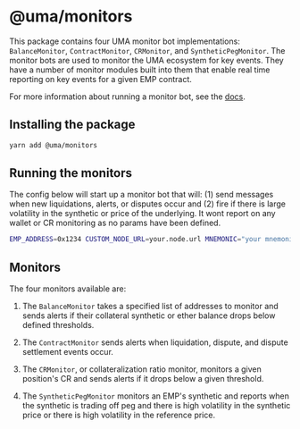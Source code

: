 # @uma/monitors

This package contains four UMA monitor bot implementations: `BalanceMonitor`, `ContractMonitor`, `CRMonitor`, and `SyntheticPegMonitor`. The monitor bots are used to monitor the UMA ecosystem for key events. They have a number of monitor modules built into them that enable real time reporting on key events for a given EMP contract.

For more information about running a monitor bot, see the [docs](https://docs.umaproject.org/developers/bots).

## Installing the package

```bash
yarn add @uma/monitors
```

## Running the monitors

The config below will start up a monitor bot that will: (1) send messages when new liquidations, alerts, or disputes occur and (2) fire if there is large volatility in the synthetic or price of the underlying. It wont report on any wallet or CR monitoring as no params have been defined.

```bash
EMP_ADDRESS=0x1234 CUSTOM_NODE_URL=your.node.url MNEMONIC="your mnemonic here" monitors --network mainnet_mnemonic
```

## Monitors

The four monitors available are:

1. The `BalanceMonitor` takes a specified list of addresses to monitor and sends alerts if their collateral synthetic or ether balance drops below defined thresholds.

1. The `ContractMonitor` sends alerts when liquidation, dispute, and dispute settlement events occur.

1. The `CRMonitor`, or collateralization ratio monitor, monitors a given position's CR and sends alerts if it drops below a given threshold.

1. The `SyntheticPegMonitor` monitors an EMP's synthetic and reports when the synthetic is trading off peg and there is high volatility in the synthetic price or there is high volatility in the reference price.
